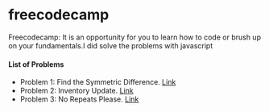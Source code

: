 # freecodecamp

Freecodecamp: It is an opportunity for you to learn how to code or brush up on your fundamentals.I did solve the problems with javascript

#### List of Problems
- Problem 1: Find the Symmetric Difference. [Link](https://learn.freecodecamp.org/coding-interview-prep/algorithms/find-the-symmetric-difference/)
- Problem 2: Inventory Update. [Link](https://learn.freecodecamp.org/coding-interview-prep/algorithms/inventory-update/)
- Problem 3: No Repeats Please. [Link](https://learn.freecodecamp.org/coding-interview-prep/algorithms/no-repeats-please/)

